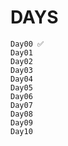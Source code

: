 # DAYS
    Day00 ✅
    Day01
    Day02
    Day03
    Day04
    Day05
    Day06
    Day07
    Day08
    Day09
    Day10
